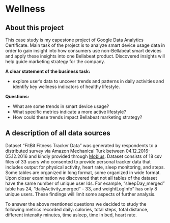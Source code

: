 # Wellness

## About this project
This case study is my capestone project of Google Data Analytics Certificate.
Main task of the project is to analyze smart device usage data in order to gain insight into how consumers use non-Bellabeat smart
devices and apply these insights into one Bellabeat product. Discovered insights will help guide marketing strategy for the company. 

**A clear statement of the business task:**
- explore user’s data to uncover trends and patterns in daily activities and identify key wellness indicators of healthy lifestyle.


**Questions:**
 - What are some trends in smart device usage?
 - What specific metrics indicate a more active lifestyle?
 - How could these trends impact Bellabeat marketing strategy?

## A description of all data sources
Dataset “FitBit Fitness Tracker Data” was generated by respondents to a distributed survey via Amazon Mechanical Turk between 04.12.2016-05.12.2016 and  kindly provided through [Mobius](https://www.kaggle.com/datasets/arashnic/fitbit?select=Fitabase+Data+4.12.16-5.12.16). Dataset consists of 18 csv files of 33 users who consented to provide personal tracker data that includes output for physical activity, heart rate, sleep monitoring, and  steps. Some tables are organized in long format, some organized in wide format. Upon closer examination we discovered that not all tables of the dataset have the same number of unique user Ids. For example, “sleepDay_merged” table has 24, “dailyActivity_merged” - 33, and weightLogInfo” has only 8 unique users. These findings will limit some aspects of further analysis. 

To answer the above mentioned questions we decided to study the following metrics recorded daily:  calories, total steps, total distance, different intensity minutes, time asleep, time in bed, heart rate. 


